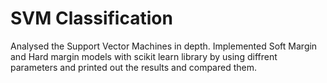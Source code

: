 # SVM Classification

Analysed the Support Vector Machines in depth. Implemented Soft Margin and Hard margin models with scikit learn library by 
using diffrent parameters and printed out the results and compared them. 
